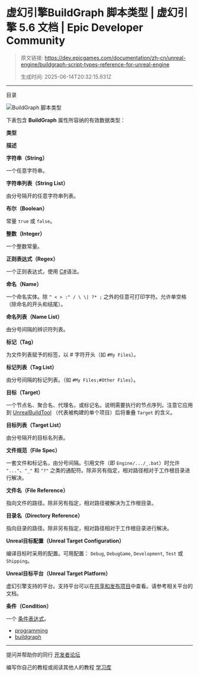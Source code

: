 # 虚幻引擎BuildGraph 脚本类型 | 虚幻引擎 5.6 文档 | Epic Developer Community

> 原文链接: https://dev.epicgames.com/documentation/zh-cn/unreal-engine/buildgraph-script-types-reference-for-unreal-engine
> 
> 生成时间: 2025-06-14T20:32:15.931Z

---

目录

![BuildGraph 脚本类型](https://dev.epicgames.com/community/api/documentation/image/26e07bc9-1f7d-48e9-b828-94a4b3566f09?resizing_type=fill&width=1920&height=335)

下表包含 **BuildGraph** 属性所容纳的有效数据类型：

**类型**

**描述**

**字符串（String）**

一个任意字符串。

**字符串列表（String List）**

由分号隔开的任意字符串列表。

**布尔（Boolean）**

常量 `true` 或 `false`。

**整数（Integer）**

一个整数常量。

**正则表达式（Regex）**

一个正则表达式，使用 [C#](https://docs.microsoft.com/en-us/dotnet/standard/base-types/regular-expression-language-quick-reference)语法。

**命名（Name）**

一个命名实体。除 `^ < > :" / \ \| ?* ;` 之外的任意可打印字符。允许单空格（除命名的开头和结尾）。

**命名列表（Name List）**

由分号间隔的辨识符列表。

**标记（Tag）**

为文件列表赋予的标签，以 # 字符开头（如 `#My Files`）。

**标记列表（Tag List）**

由分号间隔的标记列表。（如 `#My Files;#Other Files`）。

**目标（Target）**

一个节点名、聚合名、代理名，或标记名。说明需要执行的节点序列。注意它应用到 [UnrealBuildTool](/documentation/zh-cn/unreal-engine/unreal-build-tool-in-unreal-engine) （代表被构建的单个项目）后将重叠 `Target` 的含义。

**目标列表（Target List）**

由分号隔开的目标名列表。

**文件规范（File Spec）**

一套文件和标记名，由分号间隔。引用文件（即 `Engine/.../_.bat`）时允许 `"..."`、`"_"` 和 `"?"` 之类的通配符。除非另有指定，相对路径相对于工作根目录进行解决。

**文件名（File Reference）**

指向文件的路径。除非另有指定，相对路径被解决为工作根目录。

**目录名（Directory Reference）**

指向目录的路径。除非另有指定，相对路径相对于工作根目录进行解决。

**Unreal目标配置（Unreal Target Configuration）**

编译目标时采用的配置。可用配置： `Debug`, `DebugGame`, `Development`, `Test` 或 `Shipping`。

**Unreal目标平台（Unreal Target Platform）**

虚幻引擎支持的平台。支持平台可以在[共享和发布项目](/documentation/404)中查看。请参考相关平台的文档。

**条件（Condition）**

一个 [条件表达式](/documentation/zh-cn/unreal-engine/buildgraph-script-conditions-reference-for-unreal-engine)。

-   [programming](https://dev.epicgames.com/community/search?query=programming)
-   [buildgraph](https://dev.epicgames.com/community/search?query=buildgraph)

* * *

提问并帮助你的同行 [开发者论坛](https://forums.unrealengine.com/categories?tag=unreal-engine)

编写你自己的教程或阅读其他人的教程 [学习库](https://dev.epicgames.com/community/unreal-engine/learning)